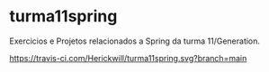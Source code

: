 # turma11spring
Exercicios e Projetos relacionados a Spring da turma 11/Generation.

https://travis-ci.com/Herickwill/turma11spring.svg?branch=main
